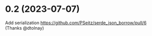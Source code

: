 0.2 (2023-07-07)
==================

Add serialization https://github.com/PSeitz/serde_json_borrow/pull/6 (Thanks @dtolnay) 
